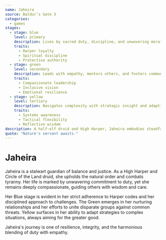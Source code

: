 ```yaml
---
name: Jaheira
source: Baldur’s Gate 3
categories:
  - games
stages:
  - stage: blue
    level: primary
    description: Lives by sacred duty, discipline, and unwavering moral conviction
    traits:
      - Harper loyalty
      - Spiritual discipline
      - Protective authority
  - stage: green
    level: secondary
    description: Leads with empathy, mentors others, and fosters communal bonds
    traits:
      - Compassionate leadership
      - Inclusive vision
      - Emotional resilience
  - stage: yellow
    level: tertiary
    description: Navigates complexity with strategic insight and adaptive thinking
    traits:
      - Systems awareness
      - Tactical flexibility
      - Reflective wisdom
description: A half-elf druid and High Harper, Jaheira embodies steadfast duty tempered by compassion and strategic acumen.
quote: "Nature's servant awaits."
---
```

# Jaheira

Jaheira is a stalwart guardian of balance and justice. As a High Harper and Circle of the Land druid, she upholds the natural order and combats tyranny. Her life is marked by unwavering commitment to duty, yet she remains deeply compassionate, guiding others with wisdom and care.

Her Blue stage is evident in her strict adherence to Harper codes and her disciplined approach to challenges. The Green emerges in her nurturing relationships and her efforts to unite disparate groups against common threats. Yellow surfaces in her ability to adapt strategies to complex situations, always aiming for the greater good.

Jaheira's journey is one of resilience, integrity, and the harmonious blending of duty with empathy.

